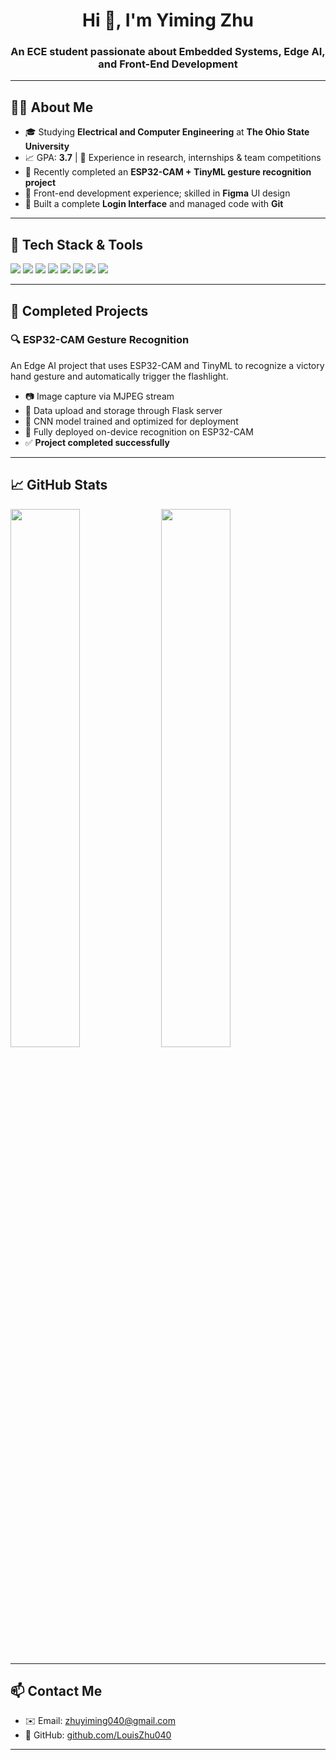 <h1 align="center">Hi 👋, I'm Yiming Zhu</h1>  
<h3 align="center">An ECE student passionate about Embedded Systems, Edge AI, and Front-End Development</h3>  

---

## 👨‍💻 About Me

- 🎓 Studying **Electrical and Computer Engineering** at **The Ohio State University**  
- 📈 GPA: **3.7** | 🤝 Experience in research, internships & team competitions  
- 🧠 Recently completed an **ESP32-CAM + TinyML gesture recognition project**  
- 🎨 Front-end development experience; skilled in **Figma** UI design  
- 💼 Built a complete **Login Interface** and managed code with **Git**

---

## 🔨 Tech Stack & Tools

<p align="left">
  <img src="https://img.shields.io/badge/C++-00599C?style=for-the-badge&logo=cplusplus&logoColor=white"/>
  <img src="https://img.shields.io/badge/Python-3776AB?style=for-the-badge&logo=python&logoColor=white"/>
  <img src="https://img.shields.io/badge/TensorFlow-FE6F00?style=for-the-badge&logo=tensorflow&logoColor=white"/>
  <img src="https://img.shields.io/badge/OpenCV-5C3EE8?style=for-the-badge&logo=opencv&logoColor=white"/>
  <img src="https://img.shields.io/badge/ESP32-000000?style=for-the-badge&logo=esphome&logoColor=white"/>
  <img src="https://img.shields.io/badge/Figma-F24E1E?style=for-the-badge&logo=figma&logoColor=white"/>
  <img src="https://img.shields.io/badge/Git-F05032?style=for-the-badge&logo=git&logoColor=white"/>
  <img src="https://img.shields.io/badge/MATLAB-0076A8?style=for-the-badge&logo=mathworks&logoColor=white"/>
</p>

---

## 🚀 Completed Projects

### 🔍 ESP32-CAM Gesture Recognition  
An Edge AI project that uses ESP32-CAM and TinyML to recognize a victory hand gesture and automatically trigger the flashlight.  
- 📷 Image capture via MJPEG stream  
- 🔁 Data upload and storage through Flask server  
- 🤖 CNN model trained and optimized for deployment  
- 🎯 Fully deployed on-device recognition on ESP32-CAM  
- ✅ **Project completed successfully**

---

## 📈 GitHub Stats

<p align="left">
  <img src="https://github-readme-stats.vercel.app/api?username=LouisZhu040&show_icons=true&theme=tokyonight" width="47%" />
  <img src="https://github-readme-stats.vercel.app/api/top-langs/?username=LouisZhu040&layout=compact&theme=tokyonight" width="47%" />
</p>

---

## 📫 Contact Me

- ✉️ Email: zhuyiming040@gmail.com  
- 🔗 GitHub: [github.com/LouisZhu040](https://github.com/LouisZhu040)  

---
